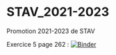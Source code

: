 # STAV_2021-2023
Promotion 2021-2023 de STAV

Exercice 5 page 262 : 
[![Binder](https://mybinder.org/badge_logo.svg)](https://mybinder.org/v2/gh/CoSopLycee/STAV_2021-2023.git/main?filepath=Exercice5page262.ipynb)
